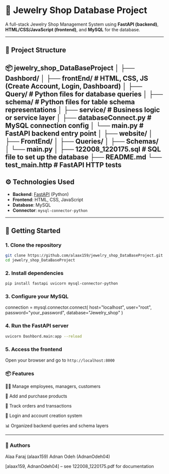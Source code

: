 # 💎 Jewelry Shop Database Project

A full-stack Jewelry Shop Management System using **FastAPI (backend)**, **HTML/CSS/JavaScript (frontend)**, and **MySQL** for the database.

---

## 📁 Project Structure
📦 jewelry_shop_DataBaseProject
│
├── Dashbord/
│ ├── frontEnd/ # HTML, CSS, JS (Create Account, Login, Dashboard)
│ ├── Query/ # Python files for database queries
│ ├── schema/ # Python files for table schema representations
│ ├── service/ # Business logic or service layer
│ ├── databaseConnect.py # MySQL connection config
│ └── main.py # FastAPI backend entry point
│
├── website/
│ ├── FrontEnd/
│ ├── Queries/
│ ├── Schemas/
│ └── main.py
│
├── 122008_1220175.sql # SQL file to set up the database
├── README.md
└── test_main.http # FastAPI HTTP tests
---

## ⚙️ Technologies Used

- **Backend**: [FastAPI](https://fastapi.tiangolo.com/) (Python)
- **Frontend**: HTML, CSS, JavaScript
- **Database**: MySQL
- **Connector**: `mysql-connector-python`

---

## 🚀 Getting Started

### 1. Clone the repository
```bash
git clone https://github.com/alaax159/jewelry_shop_DataBaseProject.git
cd jewelry_shop_DataBaseProject
```
### 2. Install dependencies

```bash
pip install fastapi uvicorn mysql-connector-python
```
### 3. Configure your MySQL
connection = mysql.connector.connect(
    host="localhost",
    user="root",
    password="your_password",
    database="Jewelry_shop"
)
### 4. Run the FastAPI server
```bash
uvicorn Dashbord.main:app --reload
```
### 5. Access the frontend
Open your browser and go to `http://localhost:8000`

### 📦 Features
👩‍💼 Manage employees, managers, customers

🛒 Add and purchase products

🧾 Track orders and transactions

🔐 Login and account creation system

📊 Organized backend queries and schema layers

---
### 🙋 Authors
Alaa Faraj (alaax159)
Adnan Odeh (AdnanOdeh04)

[alaax159, AdnanOdeh04] – see 122008_1220175.pdf for documentation

